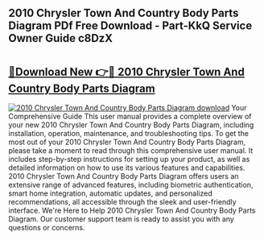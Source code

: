 ## 2010 Chrysler Town And Country Body Parts Diagram PDf Free Download - Part-KkQ Service Owner Guide c8DzX

# <h2><a href="http://dfmcs9c.blite.top/?on=2010+Chrysler+Town+And+Country+Body+Parts+Diagram">🔗Download New 👉🔴 2010 Chrysler Town And Country Body Parts Diagram</a></h2>

[![2010 Chrysler Town And Country Body Parts Diagram download](https://i.imgur.com/lujVjoI.png)](http://dfmcs9c.blite.top/?on=2010+Chrysler+Town+And+Country+Body+Parts+Diagram)
Your Comprehensive Guide This user manual provides a complete overview of your new 2010 Chrysler Town And Country Body Parts Diagram, including installation, operation, maintenance, and troubleshooting tips. To get the most out of your 2010 Chrysler Town And Country Body Parts Diagram, please take a moment to read through this comprehensive user manual. It includes step-by-step instructions for setting up your product, as well as detailed information on how to use its various features and capabilities. 2010 Chrysler Town And Country Body Parts Diagram offers users an extensive range of advanced features, including biometric authentication, smart home integration, automatic updates, and personalized recommendations, all accessible through the sleek and user-friendly interface. We're Here to Help 2010 Chrysler Town And Country Body Parts Diagram. Our customer support team is ready to assist you with any questions or concerns.

